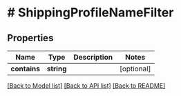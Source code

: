 # # ShippingProfileNameFilter

## Properties

Name | Type | Description | Notes
------------ | ------------- | ------------- | -------------
**contains** | **string** |  | [optional]

[[Back to Model list]](../../README.md#models) [[Back to API list]](../../README.md#endpoints) [[Back to README]](../../README.md)
